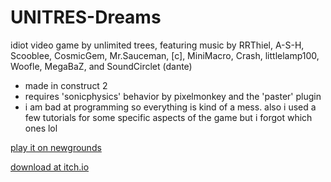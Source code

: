 # UNITRES-Dreams
 
idiot video game by unlimited trees, featuring music by RRThiel, A-S-H, Scooblee, CosmicGem, Mr.Sauceman, [c], MiniMacro, Crash, littlelamp100, Woofle,  MegaBaZ, and SoundCirclet (dante)

- made in construct 2
- requires 'sonicphysics' behavior by pixelmonkey and the 'paster' plugin
- i am bad at programming so everything is kind of a mess. also i used a few tutorials for some specific aspects of the game but i forgot which ones lol

[play it on newgrounds](https://www.newgrounds.com/portal/view/778934)

[download at itch.io](https://unlimited-trees.itch.io/unitres-dreams)
